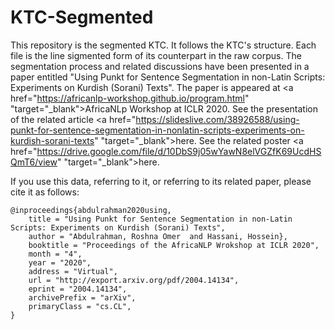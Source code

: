 # KTC-Segmented
This repository is the segmented KTC.
It follows the KTC's structure. 
Each file is the line sigmented form of its counterpart in the raw corpus.
The segmentation process and related discussions have been presented in a paper entitled 
"Using Punkt for Sentence Segmentation in non-Latin Scripts: Experiments on Kurdish (Sorani) Texts".
The paper is appeared at <a href="https://africanlp-workshop.github.io/program.html" "target="_blank">AfricaNLp Workshop at ICLR 2020</a>.
See the presentation of the related article <a href="https://slideslive.com/38926588/using-punkt-for-sentence-segmentation-in-nonlatin-scripts-experiments-on-kurdish-sorani-texts" "target="_blank">here</a>.
See the related poster <a href="https://drive.google.com/file/d/10DbS9j05wYawN8elVGZfK69UcdHSQmT6/view" "target="_blank">here</a>.

If you use this data, referring to it, or referring to its related paper, please cite it as follows:

~~~
@inproceedings{abdulrahman2020using,
    title = "Using Punkt for Sentence Segmentation in non-Latin Scripts: Experiments on Kurdish (Sorani) Texts",
    author = "Abdulrahman, Roshna Omer  and Hassani, Hossein},
    booktitle = "Proceedings of the AfricaNLP Wrokshop at ICLR 2020",
    month = "4",
    year = "2020",
    address = "Virtual",
    url = "http://export.arxiv.org/pdf/2004.14134",
    eprint = "2004.14134",
    archivePrefix = "arXiv",
    primaryClass = "cs.CL",
}
~~~
